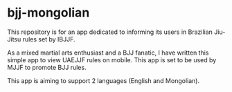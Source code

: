# bjj-mongolian
This repository is for an app dedicated to informing its users in Brazilian Jiu-Jitsu rules set by IBJJF.

As a mixed martial arts enthusiast and a BJJ fanatic, I have written this simple app to view UAEJJF rules on mobile. 
This app is set to be used by MJJF to promote BJJ rules. 

This app is aiming to support 2 languages (English and Mongolian). 
